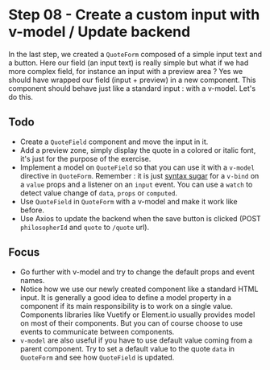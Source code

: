 # Step 08 - Create a custom input with v-model / Update backend

In the last step, we created a `QuoteForm` composed of a simple input text and a button. Here our field (an input 
text) is really simple but what if we had more complex field, for instance an input with a preview area ? Yes we 
should have wrapped our field (input + preview) in a new component. This component should behave just like a standard
input : with a v-model. Let's do this.

## Todo
- Create a `QuoteField` component and move the input in it.
- Add a preview zone, simply display the quote in a colored or italic font, it's just for the purpose of the exercise.
- Implement a model on `QuoteField` so that you can use it with a `v-model` directive in `QuoteForm`. Remember :
it is just [syntax sugar](https://vuejs.org/v2/guide/components.html#Using-v-model-on-Components) for a `v-bind` 
on a `value` props and a listener on an `input` event. You can use a `watch` to detect value change of `data`, 
`props` or `computed`.
- Use `QuoteField` in `QuoteForm` with a v-model and make it work like before.
- Use Axios to update the backend when the save button is clicked (POST `philosopherId` and `quote` to `/quote` url).

## Focus
- Go further with v-model and try to change the default props and event names.
- Notice how we use our newly created component like a standard HTML input. It is generally a good idea to define a
model property in a component if its main responsibility is to work on a single value. Components libraries
like Vuetify or Element.io usually provides model on most of their components. But you can of course choose to use
events to communicate between components. 
- `v-model` are also useful if you have to use default value coming from a parent component. 
Try to set a default value to the quote `data` in `QuoteForm` and see how `QuoteField` is
updated.